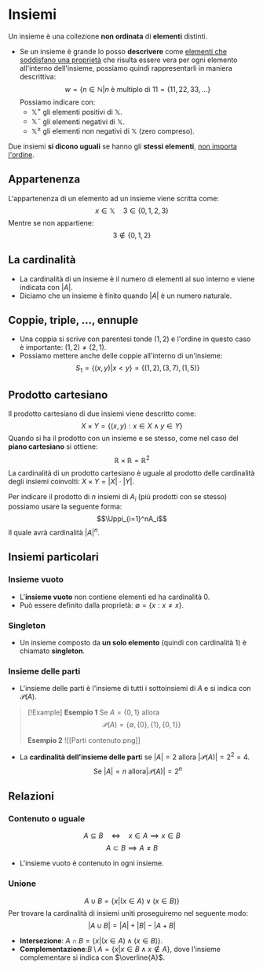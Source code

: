 # Insiemi
Un insieme è una collezione **non ordinata** di **elementi** distinti.

- Se un insieme è grande lo posso **descrivere** come <u>elementi che soddisfano una proprietà</u> che risulta essere vera per ogni elemento all'interno dell'insieme, possiamo quindi rappresentarli in maniera descrittiva:
  $$w=\{n\in \mathbb{N}| n \text{ è multiplo di 11}=\{11,22,33,...\}$$
  Possiamo indicare con:
  - $\mathbb{X}^+$ gli elementi positivi di $\mathbb{X}$.
  - $\mathbb{X}^-$ gli elementi negativi di $\mathbb{X}$.
  - $\mathbb{X}^{\geq}$ gli elementi non negativi di $\mathbb{X}$ (zero compreso).

Due insiemi **si dicono uguali** se hanno gli **stessi elementi**, <u>non importa l'ordine</u>.

## Appartenenza
L'appartenenza di un elemento ad un insieme viene scritta come:
$$x\in \mathbb{X} \quad 3\in\{0,1,2,3\}$$
Mentre se non appartiene:
$$3\notin \{0,1,2\}$$

## La cardinalità
- La cardinalità di un insieme è il numero di elementi al suo interno e viene indicata con $|A|$.
- Diciamo che un insieme è finito quando $|A|$ è un numero naturale.

## Coppie, triple, ..., ennuple
- Una coppia si scrive con parentesi tonde $(1,2)$ e l'ordine in questo caso è importante: $(1,2) \neq (2,1)$.
- Possiamo mettere anche delle coppie all'interno di un'insieme:
$$S_1=\{(x,y)|x<y\}=\{(1,2),(3,7),(1,5)\}$$

## Prodotto cartesiano
Il prodotto cartesiano di due insiemi viene descritto come:
$$X\times Y=\{(x,y): x\in X \land y \in Y\}$$
Quando si ha il prodotto con un insieme e se stesso, come nel caso del **piano cartesiano** si ottiene:
$$\mathbb{R}\times \mathbb{R}=\mathbb{R}^2$$
La cardinalità di un prodotto cartesiano è uguale al prodotto delle cardinalità degli insiemi coinvolti: $X\times Y = |X|\cdot |Y|$.

Per indicare il prodotto di $n$ insiemi di $A_i$ (più prodotti con se stesso) possiamo usare la seguente forma:
$$\Uppi_{i=1}^nA_i$$
Il quale avrà cardinalità $|A|^n$.

## Insiemi particolari

### Insieme vuoto
- L'**insieme vuoto** non contiene elementi ed ha cardinalità 0.
- Può essere definito dalla proprietà: $\emptyset=\{x:x\neq x\}$.

### Singleton
- Un insieme composto da **un solo elemento** (quindi con cardinalità 1) è chiamato **singleton**.

### Insieme delle parti
- L'insieme delle parti è l'insieme di tutti i sottoinsiemi di $A$ e si indica con $\mathcal{P}(A)$.
>[!Example]
>**Esempio 1**
>Se $A=\{0,1\}$ allora
>$$\mathcal{P}(A)=\{\emptyset, \{0\},\{1\},\{0,1\}\}$$
>
>**Esempio 2**
>![[Parti contenuto.png]]
- La **cardinalità dell'insieme delle part**i se $|A|=2$ allora $|\mathcal{P}(A)|=2^2=4$.
$$\text{Se } |A|=n \text{ allora} |\mathcal{P}(A)| = 2^n$$

## Relazioni

### Contenuto o uguale
$$A\subseteq B \quad \iff \quad x\in A\implies x\in B$$
$$A\subset B \implies A\neq B$$
- L'insieme vuoto è contenuto in ogni insieme.

### Unione
$$A\cup B = \{x|(x\in A) \lor (x\in B)\}$$
Per trovare la cardinalità di insiemi uniti proseguiremo nel seguente modo:
$$|A\cup B| = |A|+|B|-|A+B|$$
- **Intersezione**: $A\cap B = \{x|(x\in A) \land (x\in B)\}$.
- **Complementazione**:$B\setminus A=\{x|x\in B \land x \notin A\}$, dove l'insieme complementare si indica con $\overline{A}$.



   